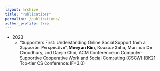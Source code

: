 ```yaml
---
layout: archive
title: "Publications"
permalink: /publications/
author_profile: true
---
```


* 2023
  * “Supporters First: Understanding Online Social Support from a Supporter Perspective”, **Meeyun Kim**, Koustuv Saha, Munmun De Choudhury, and Daejin Choi, ACM Conference on Computer-Supportive Cooperative Work and Social Computing (CSCW) (BK21 Top-tier CS Conference: IF=3.0)

<!--
{% if author.googlescholar %}
  You can also find my articles on <u><a href="{{author.googlescholar}}">my Google Scholar profile</a>.</u>
{% endif %}

{% include base_path %}

{% for post in site.publications reversed %}
  {% include archive-single.html %}
{% endfor %}
-->